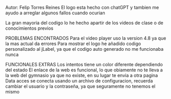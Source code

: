 Autor: Felip Torres Reines
El logo esta hecho con chatGPT y tambien me ayudo a arreglar algunos fallos cuando ocurian

La gran mayoria del codigo lo he hecho apartir de los videos de clase o de conocimientos previos

PROBLEMAS ENCONTRADOS
Para el video player uso la version 4.8 ya que la mas actual da errores
Para mostrar el logo he añadido codigo personalizado al jLabel, ya que el codigo auto generado no me funcionaba nunca

FUNCIONALES EXTRAS
Los intentos tiene un color diferente dependiendo del estado
El enlace de la web es funcional, lo que obiamente no te lleva a la web del gymnasio ya que no existe, en su lugar te envia a otra pagina
Data acces se conecta usando un archivo de configuracion, recuerda cambiar el usuario y la contraseña, ya que seguramente no tenemos el mismo
